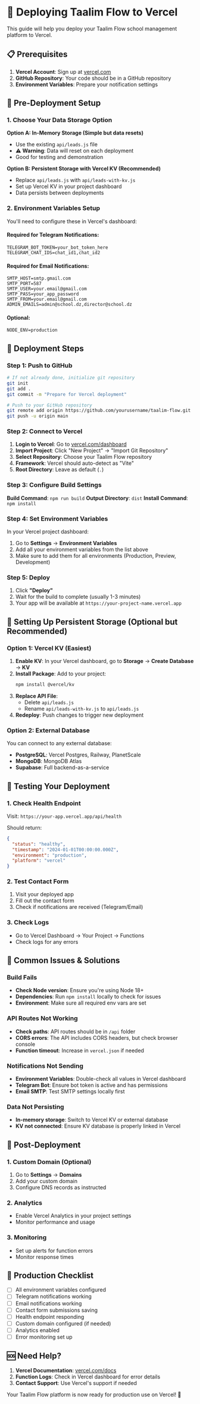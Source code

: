# 🚀 Deploying Taalim Flow to Vercel

This guide will help you deploy your Taalim Flow school management platform to Vercel.

## 📋 Prerequisites

1. **Vercel Account**: Sign up at [vercel.com](https://vercel.com)
2. **GitHub Repository**: Your code should be in a GitHub repository
3. **Environment Variables**: Prepare your notification settings

## 🔧 Pre-Deployment Setup

### 1. Choose Your Data Storage Option

**Option A: In-Memory Storage (Simple but data resets)**
- Use the existing `api/leads.js` file
- ⚠️ **Warning**: Data will reset on each deployment
- Good for testing and demonstration

**Option B: Persistent Storage with Vercel KV (Recommended)**
- Replace `api/leads.js` with `api/leads-with-kv.js`
- Set up Vercel KV in your project dashboard
- Data persists between deployments

### 2. Environment Variables Setup

You'll need to configure these in Vercel's dashboard:

#### Required for Telegram Notifications:
```
TELEGRAM_BOT_TOKEN=your_bot_token_here
TELEGRAM_CHAT_IDS=chat_id1,chat_id2
```

#### Required for Email Notifications:
```
SMTP_HOST=smtp.gmail.com
SMTP_PORT=587
SMTP_USER=your.email@gmail.com
SMTP_PASS=your_app_password
SMTP_FROM=your.email@gmail.com
ADMIN_EMAILS=admin@school.dz,director@school.dz
```

#### Optional:
```
NODE_ENV=production
```

## 🚀 Deployment Steps

### Step 1: Push to GitHub
```bash
# If not already done, initialize git repository
git init
git add .
git commit -m "Prepare for Vercel deployment"

# Push to your GitHub repository
git remote add origin https://github.com/yourusername/taalim-flow.git
git push -u origin main
```

### Step 2: Connect to Vercel

1. **Login to Vercel**: Go to [vercel.com/dashboard](https://vercel.com/dashboard)
2. **Import Project**: Click "New Project" → "Import Git Repository"
3. **Select Repository**: Choose your Taalim Flow repository
4. **Framework**: Vercel should auto-detect as "Vite"
5. **Root Directory**: Leave as default (`.`)

### Step 3: Configure Build Settings

**Build Command**: `npm run build`
**Output Directory**: `dist`
**Install Command**: `npm install`

### Step 4: Set Environment Variables

In your Vercel project dashboard:

1. Go to **Settings** → **Environment Variables**
2. Add all your environment variables from the list above
3. Make sure to add them for all environments (Production, Preview, Development)

### Step 5: Deploy

1. Click **"Deploy"**
2. Wait for the build to complete (usually 1-3 minutes)
3. Your app will be available at `https://your-project-name.vercel.app`

## 🔄 Setting Up Persistent Storage (Optional but Recommended)

### Option 1: Vercel KV (Easiest)

1. **Enable KV**: In your Vercel dashboard, go to **Storage** → **Create Database** → **KV**
2. **Install Package**: Add to your project:
   ```bash
   npm install @vercel/kv
   ```
3. **Replace API File**: 
   - Delete `api/leads.js`
   - Rename `api/leads-with-kv.js` to `api/leads.js`
4. **Redeploy**: Push changes to trigger new deployment

### Option 2: External Database

You can connect to any external database:
- **PostgreSQL**: Vercel Postgres, Railway, PlanetScale
- **MongoDB**: MongoDB Atlas
- **Supabase**: Full backend-as-a-service

## 🧪 Testing Your Deployment

### 1. Check Health Endpoint
Visit: `https://your-app.vercel.app/api/health`

Should return:
```json
{
  "status": "healthy",
  "timestamp": "2024-01-01T00:00:00.000Z",
  "environment": "production",
  "platform": "vercel"
}
```

### 2. Test Contact Form
1. Visit your deployed app
2. Fill out the contact form
3. Check if notifications are received (Telegram/Email)

### 3. Check Logs
- Go to Vercel Dashboard → Your Project → Functions
- Check logs for any errors

## 🔧 Common Issues & Solutions

### Build Fails
- **Check Node version**: Ensure you're using Node 18+
- **Dependencies**: Run `npm install` locally to check for issues
- **Environment**: Make sure all required env vars are set

### API Routes Not Working
- **Check paths**: API routes should be in `/api` folder
- **CORS errors**: The API includes CORS headers, but check browser console
- **Function timeout**: Increase in `vercel.json` if needed

### Notifications Not Sending
- **Environment Variables**: Double-check all values in Vercel dashboard
- **Telegram Bot**: Ensure bot token is active and has permissions
- **Email SMTP**: Test SMTP settings locally first

### Data Not Persisting
- **In-memory storage**: Switch to Vercel KV or external database
- **KV not connected**: Ensure KV database is properly linked in Vercel

## 📱 Post-Deployment

### 1. Custom Domain (Optional)
1. Go to **Settings** → **Domains**
2. Add your custom domain
3. Configure DNS records as instructed

### 2. Analytics
- Enable Vercel Analytics in your project settings
- Monitor performance and usage

### 3. Monitoring
- Set up alerts for function errors
- Monitor response times

## 🎯 Production Checklist

- [ ] All environment variables configured
- [ ] Telegram notifications working
- [ ] Email notifications working  
- [ ] Contact form submissions saving
- [ ] Health endpoint responding
- [ ] Custom domain configured (if needed)
- [ ] Analytics enabled
- [ ] Error monitoring set up

## 🆘 Need Help?

1. **Vercel Documentation**: [vercel.com/docs](https://vercel.com/docs)
2. **Function Logs**: Check in Vercel dashboard for error details
3. **Contact Support**: Use Vercel's support if needed

Your Taalim Flow platform is now ready for production use on Vercel! 🎉